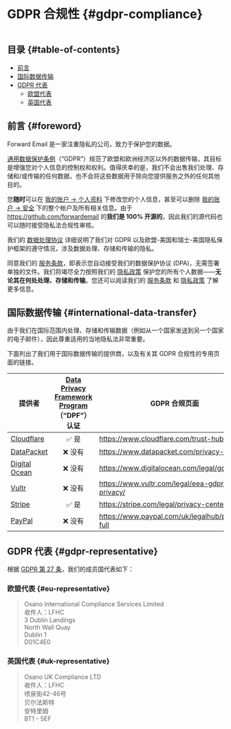 # GDPR 合规性 {#gdpr-compliance}

<img loading="lazy" src="/img/articles/gdpr.webp" alt="" class="rounded-lg" />

## 目录 {#table-of-contents}

* [前言](#foreword)
* [国际数据传输](#international-data-transfer)
* [GDPR 代表](#gdpr-representative)
  * [欧盟代表](#eu-representative)
  * [英国代表](#uk-representative)

## 前言 {#foreword}

Forward Email 是一家注重隐私的公司，致力于保护您的数据。

[通用数据保护条例](https://en.wikipedia.org/wiki/General_Data_Protection_Regulation)（“GDPR”）规范了欧盟和欧洲经济区以外的数据传输，其目标是增强您对个人信息的控制权和权利。值得庆幸的是，我们不会出售我们处理、存储和/或传输的任何数据，也不会将这些数据用于除向您提供服务之外的任何其他目的。

您**随时**可以在 [我的账户 → 个人资料](/my-account/profile) 下修改您的个人信息，甚至可以删除 [我的账户 → 安全](/my-account/security) 下的整个帐户及所有相关信息。由于 <https://github.com/forwardemail> 的**我们是 100% 开源的**，因此我们的源代码也可以随时接受隐私法合规性审核。

我们的 [数据处理协议](/dpa) 详细说明了我们对 GDPR 以及欧盟-美国和瑞士-美国隐私保护框架的遵守情况，涉及数据处理、存储和传输的隐私。

同意我们的 [服务条款](/terms)，即表示您自动接受我们的数据保护协议 (DPA)，无需签署单独的文件。我们将竭尽全力按照我们的 [隐私政策](/privacy) 保护您的所有个人数据——**无论其在何处处理、存储和传输**。您还可以阅读我们的 [服务条款](/terms) 和 [隐私政策](/privacy) 了解更多信息。

## 国际数据传输 {#international-data-transfer}

由于我们在国际范围内处理、存储和传输数据（例如从一个国家发送到另一个国家的电子邮件），因此尊重适用的当地隐私法非常重要。

下面列出了我们用于国际数据传输的提供商，以及有关其 GDPR 合规性的专用页面的链接。

| 提供者 | [Data Privacy Framework Program](https://www.dataprivacyframework.gov/)（“DPF”）认证 | GDPR 合规页面 |
| ----------------------------------------- | :---------------------------------------------------------------------------------------: | ------------------------------------------------- |
| [Cloudflare](https://cloudflare.com) | :white_check_mark: 是 | <https://www.cloudflare.com/trust-hub/gdpr/> |
| [DataPacket](https://www.datapacket.com/) | :x: 没有 | <https://www.datapacket.com/privacy-policy> |
| [Digital Ocean](https://digitalocean.com) | :x: 没有 | <https://www.digitalocean.com/legal/gdpr> |
| [Vultr](https://www.vultr.com) | :x: 没有 | <https://www.vultr.com/legal/eea-gdpr-privacy/> |
| [Stripe](https://stripe.com/) | :white_check_mark: 是 | <https://stripe.com/legal/privacy-center> |
| [PayPal](https://www.paypal.com/us/home) | :x: 没有 | <https://www.paypal.com/uk/legalhub/privacy-full> |

## GDPR 代表 {#gdpr-representative}

根据 [GDPR 第 27 条](https://gdpr-info.eu/art-27-gdpr/)，我们的成员国代表如下：

### 欧盟代表 {#eu-representative}

<blockquote class="notranslate">Osano International Compliance Services Limited<br />收件人：LFHC<br />3 Dublin Landings<br />North Wall Quay<br />Dublin 1<br />D01C4E0</blockquote>

### 英国代表 {#uk-representative}

<blockquote class="notranslate">Osano UK Compliance LTD<br />收件人：LFHC<br />喷泉街42-46号<br />贝尔法斯特<br />安特里姆<br />BT1 - 5EF</blockquote>
